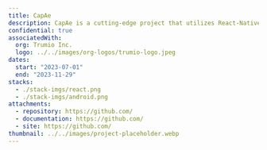 ```yaml
---
title: CapAe
description: CapAe is a cutting-edge project that utilizes React-Native and Django to record and visualize the real-time movement of aerospace objects in 3D space, providing accurate and efficient tracking and analysis capabilities.
confidential: true
associatedWith:
  org: Trumio Inc.
  logo: ../../images/org-logos/trumio-logo.jpeg
dates:
  start: "2023-07-01"
  end: "2023-11-29"
stacks:
  - ./stack-imgs/react.png
  - ./stack-imgs/android.png
attachments:
  - repository: https://github.com/
  - documentation: https://github.com/
  - site: https://github.com/
thumbnail: ../../images/project-placeholder.webp
---
```


